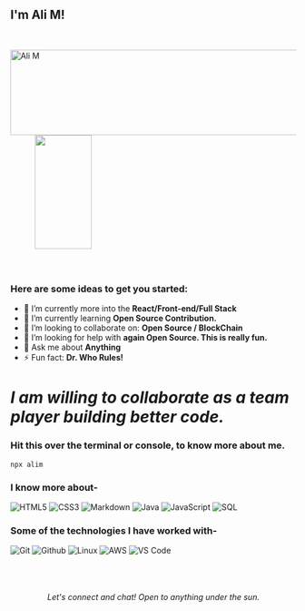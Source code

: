 ### <h2>I'm Ali M!
  </br>

<img align="left"  src="https://media.giphy.com/media/hpF9R9M1PHN5e5liSx/giphy.gif" alt="Ali M" width="600" height="150"/> &nbsp; &nbsp; &nbsp;&nbsp; &nbsp; &nbsp;
<img align="" src="https://media.giphy.com/media/jRf5fsn8G6YaogAWxn/giphy.gif" width="100" height="200"/>
</br></br></br>
### Here are some ideas to get you started:</br>
- 🔭 I’m currently more into the **React/Front-end/Full Stack**
- 🌱 I’m currently learning **Open Source Contribution.**
- 👯 I’m looking to collaborate on: **Open Source / BlockChain**
- 🤔 I’m looking for help with **again Open Source. This is really fun.**
- 💬 Ask me about **Anything**
- ⚡ Fun fact: **Dr. Who Rules!**

# *I am willing to collaborate as a team player building better code.*

### Hit this over the terminal or console, to know more about me.
```
npx alim
```

### I know more about- </br>
![HTML5](https://img.shields.io/badge/-HTML5-000000?style=for-the-badge&logo=HTML5)
![CSS3](https://img.shields.io/badge/-CSS3-000000?style=for-the-badge&logo=CSS3)
![Markdown](http://img.shields.io/badge/-Markdown-000000?style=for-the-badge&logo=Markdown&logoColor=magenta)
![Java](https://img.shields.io/badge/-Java-000000?style=for-the-badge&logo=Java&logoColor=007396)
![JavaScript](https://img.shields.io/badge/-JavaScript-000000?style=for-the-badge&logo=javascript)
![SQL](https://img.shields.io/badge/-SQL-000000?style=for-the-badge&logo=MySQL)

### Some of the technologies I have worked with-</br>
![Git](http://img.shields.io/badge/-Git-000000?style=for-the-badge&logo=Git)
![Github](http://img.shields.io/badge/-Github-000000?style=for-the-badge&logo=Github&logoColor=green)
![Linux](http://img.shields.io/badge/-Linux-000000?style=for-the-badge&logo=linux)
![AWS](http://img.shields.io/badge/-AWS-000000?style=for-the-badge&logo=Amazon-aws&logoColor=cyan)
![VS Code](http://img.shields.io/badge/-VS%20Code-000000?style=for-the-badge&logo=Visual-studio-code&logoColor=blue)
</br></br></br></br>


<p align="center">
  <i>Let's connect and chat! Open to anything under the sun.</i>



